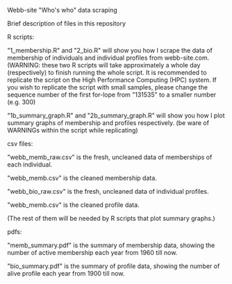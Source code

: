 Webb-site "Who's who" data scraping

Brief description of files in this repository

R scripts: 

"1_membership.R" and "2_bio.R" will show you how I scrape the data of membership of individuals and individual profiles from webb-site.com. (WARNING: these two R scripts will take approximately a whole day (respectively) to finish running the whole script. It is recommended to replicate the script on the High Performance Computing (HPC) system. If you wish to replicate the script with small samples, please change the sequence number of the first for-lope from "131535" to a smaller number (e.g. 300)

"1b_summary_graph.R" and "2b_summary_graph.R" will show you how I plot summary graphs of membership and profiles respectively. (be ware of WARNINGs within the script while replicating)

csv files:

"webb_memb_raw.csv" is the fresh, uncleaned data of memberships of each individual.

"webb_memb.csv" is the cleaned membership data.

"webb_bio_raw.csv" is the fresh, uncleaned data of individual profiles. 

"webb_memb.csv" is the cleaned profile data.

(The rest of them will be needed by R scripts that plot summary graphs.)

pdfs:

"memb_summary.pdf" is the summary of membership data, showing the number of active membership each year from 1960 till now. 

"bio_summary.pdf" is the summary of profile data, showing the number of alive profile each year from 1900 till now. 